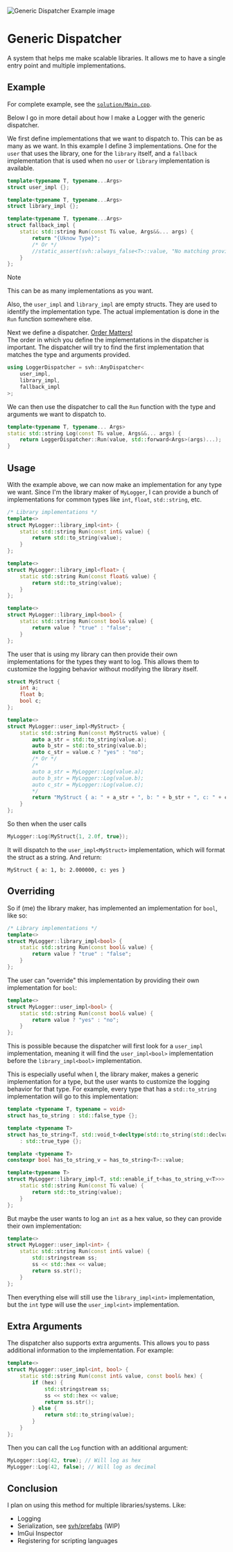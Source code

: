 ![Generic Dispatcher Example image](images\GenericDispatcherExampleNoBackground.png)

# Generic Dispatcher

A system that helps me make scalable libraries. It allows me to have a single entry point and multiple implementations.

## Example

For complete example, see the [``solution/Main.cpp``](https://github.com/Sven-vh/GenericDispatcher/blob/main/svh/GenericDispatcher.hpp).

Below I go in more detail about how I make a Logger with the generic dispatcher.

We first define implementations that we want to dispatch to. This can be as many as we want. In this example I define 3 implementations. One for the `user` that uses the library, one for the `library` itself, and a `fallback` implementation that is used when no `user` or `library` implementation is available.

```cpp
template<typename T, typename...Args>
struct user_impl {};

template<typename T, typename...Args>
struct library_impl {};

template<typename T, typename...Args>
struct fallback_impl {
    static std::string Run(const T& value, Args&&... args) {
        return "{Uknow Type}";
        /* Or */
        //static_assert(svh::always_false<T>::value, "No matching provider for this type/args!");
    }
};
```

> [!NOTE]
> This can be as many implementations as you want.
> 
> Also, the ``user_impl`` and ``library_impl`` are empty structs. They are used to identify the implementation type. The actual implementation is done in the `Run` function somewhere else.

Next we define a dispatcher. <u> Order Matters!</u><br>
The order in which you define the implementations in the dispatcher is important. The dispatcher will try to find the first implementation that matches the type and arguments provided.

```cpp
using LoggerDispatcher = svh::AnyDispatcher<
    user_impl,
    library_impl,
    fallback_impl
>;
```

We can then use the dispatcher to call the `Run` function with the type and arguments we want to dispatch to.

```cpp
template<typename T, typename... Args>
static std::string Log(const T& value, Args&&... args) {
    return LoggerDispatcher::Run(value, std::forward<Args>(args)...);
}
```

## Usage

With the example above, we can now make an implementation for any type we want. Since I'm the library maker of ``MyLogger``, I can provide a bunch of implementations for common types like `int`, `float`, `std::string`, etc.

```cpp
/* Library implementations */
template<>
struct MyLogger::library_impl<int> {
    static std::string Run(const int& value) {
        return std::to_string(value);
    }
};

template<>
struct MyLogger::library_impl<float> {
    static std::string Run(const float& value) {
        return std::to_string(value);
    }
};

template<>
struct MyLogger::library_impl<bool> {
    static std::string Run(const bool& value) {
        return value ? "true" : "false";
    }
};
```

The user that is using my library can then provide their own implementations for the types they want to log. This allows them to customize the logging behavior without modifying the library itself.

```cpp
struct MyStruct {
    int a;
    float b;
    bool c;
};

template<>
struct MyLogger::user_impl<MyStruct> {
    static std::string Run(const MyStruct& value) {
        auto a_str = std::to_string(value.a);
        auto b_str = std::to_string(value.b);
        auto c_str = value.c ? "yes" : "no";
        /* Or */
        /*
        auto a_str = MyLogger::Log(value.a);
        auto b_str = MyLogger::Log(value.b);
        auto c_str = MyLogger::Log(value.c);
        */
        return "MyStruct { a: " + a_str + ", b: " + b_str + ", c: " + c_str + " }";
    }
};
```

So then when the user calls
```cpp
MyLogger::Log(MyStruct{1, 2.0f, true});
```

It will dispatch to the `user_impl<MyStruct>` implementation, which will format the struct as a string. And return:

```
MyStruct { a: 1, b: 2.000000, c: yes }
```

## Overriding 
So if (me) the library maker, has implemented an implementation for `bool`, like so:

```cpp
/* Library implementations */
template<>
struct MyLogger::library_impl<bool> {
    static std::string Run(const bool& value) {
        return value ? "true" : "false";
    }
};
```

The user can "override" this implementation by providing their own implementation for `bool`:

```cpp
template<>
struct MyLogger::user_impl<bool> {
    static std::string Run(const bool& value) {
        return value ? "yes" : "no";
    }
};
```

This is possible because the dispatcher will first look for a `user_impl` implementation, meaning it will find the `user_impl<bool>` implementation before the `library_impl<bool>` implementation.

This is especially useful when I, the library maker, makes a generic implementation for a type, but the user wants to customize the logging behavior for that type. For example, every type that has a `std::to_string` implementation will go to this implementation:

```cpp
template <typename T, typename = void>
struct has_to_string : std::false_type {};

template <typename T>
struct has_to_string<T, std::void_t<decltype(std::to_string(std::declval<T>()))>> 
    : std::true_type {};

template <typename T>
constexpr bool has_to_string_v = has_to_string<T>::value;

template<typename T>
struct MyLogger::library_impl<T, std::enable_if_t<has_to_string_v<T>>> {
    static std::string Run(const T& value) {
        return std::to_string(value);
    }
};
```

But maybe the user wants to log an ``int`` as a hex value, so they can provide their own implementation:

```cpp
template<>
struct MyLogger::user_impl<int> {
    static std::string Run(const int& value) {
        std::stringstream ss;
        ss << std::hex << value;
        return ss.str();
    }
};
```

Then everything else will still use the `library_impl<int>` implementation, but the ``int`` type will use the `user_impl<int>` implementation.

## Extra Arguments

The dispatcher also supports extra arguments. This allows you to pass additional information to the implementation. For example:

```cpp
template<>
struct MyLogger::user_impl<int, bool> {
    static std::string Run(const int& value, const bool& hex) {
        if (hex) {
            std::stringstream ss;
            ss << std::hex << value;
            return ss.str();
        } else {
            return std::to_string(value);
        }
    }
};
```

Then you can call the `Log` function with an additional argument:

```cpp
MyLogger::Log(42, true); // Will log as hex
MyLogger::Log(42, false); // Will log as decimal
```

## Conclusion

I plan on using this method for multiple libraries/systems. Like:
- Logging
- Serialization, see [svh/prefabs](https://github.com/Sven-vh/prefabs) (WIP)
- ImGui Inspector
- Registering for scripting languages